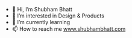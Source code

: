 - 👋 Hi, I’m Shubham Bhatt
- 👀 I’m interested in Design & Products
- 🌱 I’m currently learning 
- 📫 How to reach me www.shubhambhatt.com

<!---
s4tr2/s4tr2 is a ✨ special ✨ repository because its `README.md` (this file) appears on your GitHub profile.
You can click the Preview link to take a look at your changes.
--->
